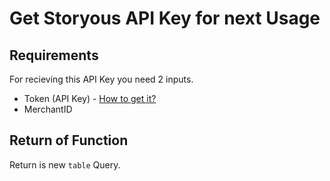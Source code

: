 # Get Storyous API Key for next Usage

## Requirements
For recieving this API Key you need 2 inputs.
- Token (API Key) - [How to get it?](https://github.com/tirnovar/m-custom-functions/tree/master/Functions%20with%20extra%20documentations/get-Storyous/get-StoryousAPIKey)
- MerchantID

## Return of Function
Return is new <code>table</code> Query.

